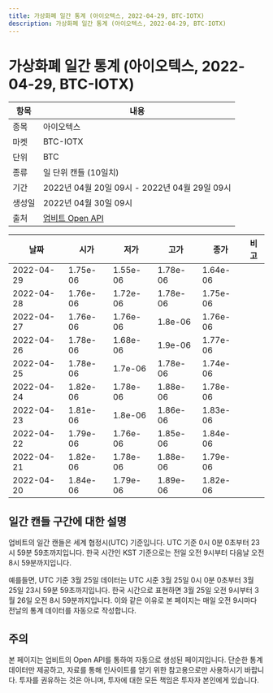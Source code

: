 ```yaml
---
title: 가상화폐 일간 통계 (아이오텍스, 2022-04-29, BTC-IOTX)
description: 가상화폐 일간 통계 (아이오텍스, 2022-04-29, BTC-IOTX)
---
```



가상화폐 일간 통계 (아이오텍스, 2022-04-29, BTC-IOTX)
===

|항목|내용|
|--|--|
|종목|아이오텍스|
|마켓|BTC-IOTX|
|단위|BTC|
|종류|일 단위 캔들 (10일치)|
|기간|2022년 04월 20일 09시 - 2022년 04월 29일 09시|
|생성일|2022년 04월 30일 09시|
|출처|[업비트 Open API](https://docs.upbit.com)|


|날짜|시가|저가|고가|종가|비고|
|--|--|--|--|--|--|
|2022-04-29|1.75e-06|1.55e-06|1.78e-06|1.64e-06|    |
|2022-04-28|1.76e-06|1.72e-06|1.78e-06|1.75e-06|    |
|2022-04-27|1.76e-06|1.76e-06|1.8e-06|1.76e-06|    |
|2022-04-26|1.78e-06|1.68e-06|1.9e-06|1.77e-06|    |
|2022-04-25|1.78e-06|1.7e-06|1.78e-06|1.74e-06|    |
|2022-04-24|1.82e-06|1.78e-06|1.88e-06|1.78e-06|    |
|2022-04-23|1.81e-06|1.8e-06|1.86e-06|1.83e-06|    |
|2022-04-22|1.79e-06|1.76e-06|1.85e-06|1.84e-06|    |
|2022-04-21|1.82e-06|1.78e-06|1.88e-06|1.79e-06|    |
|2022-04-20|1.84e-06|1.79e-06|1.89e-06|1.82e-06|    |


일간 캔들 구간에 대한 설명
---


업비트의 일간 캔들은 세계 협정시(UTC) 기준입니다. 
UTC 기준 0시 0분 0초부터 23시 59분 59초까지입니다. 
한국 시간인 KST 기준으로는 전일 오전 9시부터 다음날 오전 8시 59분까지입니다. 


예를들면, UTC 기준 3월 25일 데이터는 UTC 시준 3월 25일 0시 0분 0초부터 3월 25일 23시 59분 59초까지입니다. 
한국 시간으로 표현하면 3월 25일 오전 9시부터 3월 26일 오전 8시 59분까지입니다. 
이와 같은 이유로 본 페이지는 매일 오전 9시마다 전날의 통계 데이터를 자동으로 작성합니다. 


주의
---


본 페이지는 업비트의 Open API를 통하여 자동으로 생성된 페이지입니다. 
단순한 통계 데이터만 제공하고, 자료를 통해 인사이트를 얻기 위한 참고용으로만 사용하시기 바랍니다. 
투자를 권유하는 것은 아니며, 투자에 대한 모든 책임은 투자자 본인에게 있습니다. 
